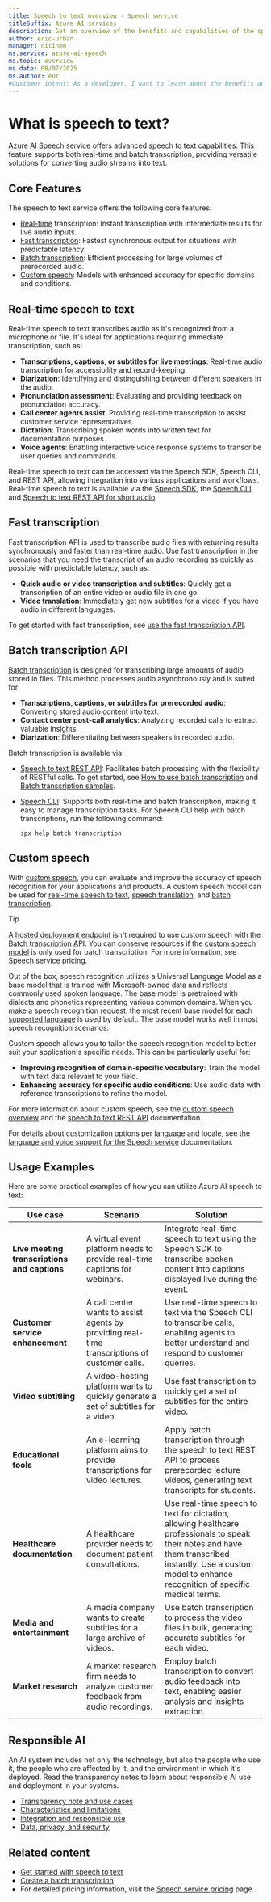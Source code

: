 ```yaml
---
title: Speech to text overview - Speech service
titleSuffix: Azure AI services
description: Get an overview of the benefits and capabilities of the speech to text feature of the Speech service.
author: eric-urban
manager: nitinme
ms.service: azure-ai-speech
ms.topic: overview
ms.date: 08/07/2025
ms.author: eur
#Customer intent: As a developer, I want to learn about the benefits and capabilities of the speech to text feature of the Speech service.
---
```


# What is speech to text?

Azure AI Speech service offers advanced speech to text capabilities. This feature supports both real-time and batch transcription, providing versatile solutions for converting audio streams into text. 

## Core Features 

The speech to text service offers the following core features: 
- [Real-time](#real-time-speech-to-text) transcription: Instant transcription with intermediate results for live audio inputs. 
- [Fast transcription](#fast-transcription): Fastest synchronous output for situations with predictable latency. 
- [Batch transcription](#batch-transcription-api): Efficient processing for large volumes of prerecorded audio. 
- [Custom speech](#custom-speech): Models with enhanced accuracy for specific domains and conditions. 

## Real-time speech to text

Real-time speech to text transcribes audio as it's recognized from a microphone or file. It's ideal for applications requiring immediate transcription, such as: 
- **Transcriptions, captions, or subtitles for live meetings**: Real-time audio transcription for accessibility and record-keeping. 
- **Diarization**: Identifying and distinguishing between different speakers in the audio. 
- **Pronunciation assessment**: Evaluating and providing feedback on pronunciation accuracy. 
- **Call center agents assist**: Providing real-time transcription to assist customer service representatives. 
- **Dictation**: Transcribing spoken words into written text for documentation purposes. 
- **Voice agents**: Enabling interactive voice response systems to transcribe user queries and commands. 

Real-time speech to text can be accessed via the Speech SDK, Speech CLI, and REST API, allowing integration into various applications and workflows. 
Real-time speech to text is available via the [Speech SDK](speech-sdk.md), the [Speech CLI](spx-overview.md), and [Speech to text REST API for short audio](rest-speech-to-text-short.md). 

## Fast transcription

Fast transcription API is used to transcribe audio files with returning results synchronously and faster than real-time audio. Use fast transcription in the scenarios that you need the transcript of an audio recording as quickly as possible with predictable latency, such as: 

- **Quick audio or video transcription and subtitles**: Quickly get a transcription of an entire video or audio file in one go.
- **Video translation**: Immediately get new subtitles for a video if you have audio in different languages. 

To get started with fast transcription, see [use the fast transcription API](fast-transcription-create.md).

## Batch transcription API

[Batch transcription](batch-transcription.md) is designed for transcribing large amounts of audio stored in files. This method processes audio asynchronously and is suited for: 
- **Transcriptions, captions, or subtitles for prerecorded audio**: Converting stored audio content into text. 
- **Contact center post-call analytics**: Analyzing recorded calls to extract valuable insights.
- **Diarization**: Differentiating between speakers in recorded audio. 

Batch transcription is available via:
- [Speech to text REST API](rest-speech-to-text.md): Facilitates batch processing with the flexibility of RESTful calls. To get started, see [How to use batch transcription](batch-transcription.md) and [Batch transcription samples](https://github.com/Azure-Samples/cognitive-services-speech-sdk/tree/master/samples/batch).
- [Speech CLI](spx-overview.md): Supports both real-time and batch transcription, making it easy to manage transcription tasks. For Speech CLI help with batch transcriptions, run the following command:

    ```azurecli-interactive
    spx help batch transcription
    ```

## Custom speech

With [custom speech](./custom-speech-overview.md), you can evaluate and improve the accuracy of speech recognition for your applications and products. A custom speech model can be used for [real-time speech to text](speech-to-text.md), [speech translation](speech-translation.md), and [batch transcription](batch-transcription.md).

> [!TIP]
> A [hosted deployment endpoint](how-to-custom-speech-deploy-model.md) isn't required to use custom speech with the [Batch transcription API](batch-transcription.md). You can conserve resources if the [custom speech model](how-to-custom-speech-train-model.md) is only used for batch transcription. For more information, see [Speech service pricing](https://azure.microsoft.com/pricing/details/cognitive-services/speech-services/).

Out of the box, speech recognition utilizes a Universal Language Model as a base model that is trained with Microsoft-owned data and reflects commonly used spoken language. The base model is pretrained with dialects and phonetics representing various common domains. When you make a speech recognition request, the most recent base model for each [supported language](language-support.md?tabs=stt) is used by default. The base model works well in most speech recognition scenarios.

Custom speech allows you to tailor the speech recognition model to better suit your application's specific needs. This can be particularly useful for: 
- **Improving recognition of domain-specific vocabulary**: Train the model with text data relevant to your field. 
- **Enhancing accuracy for specific audio conditions**: Use audio data with reference transcriptions to refine the model. 

For more information about custom speech, see the [custom speech overview](./custom-speech-overview.md) and the [speech to text REST API](rest-speech-to-text.md) documentation.

For details about customization options per language and locale, see the [language and voice support for the Speech service](./language-support.md?tabs=stt) documentation.

## Usage Examples 

Here are some practical examples of how you can utilize Azure AI speech to text: 

| Use case | Scenario | Solution |
| --- | --- | --- |
| **Live meeting transcriptions and captions** | A virtual event platform needs to provide real-time captions for webinars. | Integrate real-time speech to text using the Speech SDK to transcribe spoken content into captions displayed live during the event. |
| **Customer service enhancement** | A call center wants to assist agents by providing real-time transcriptions of customer calls. | Use real-time speech to text via the Speech CLI to transcribe calls, enabling agents to better understand and respond to customer queries. |
| **Video subtitling** | A video-hosting platform wants to quickly generate a set of subtitles for a video. | Use fast transcription to quickly get a set of subtitles for the entire video. |
| **Educational tools** | An e-learning platform aims to provide transcriptions for video lectures. | Apply batch transcription through the speech to text REST API to process prerecorded lecture videos, generating text transcripts for students. |
| **Healthcare documentation** | A healthcare provider needs to document patient consultations. | Use real-time speech to text for dictation, allowing healthcare professionals to speak their notes and have them transcribed instantly. Use a custom model to enhance recognition of specific medical terms. |
| **Media and entertainment** | A media company wants to create subtitles for a large archive of videos. | Use batch transcription to process the video files in bulk, generating accurate subtitles for each video. |
| **Market research** | A market research firm needs to analyze customer feedback from audio recordings. | Employ batch transcription to convert audio feedback into text, enabling easier analysis and insights extraction. |

## Responsible AI 

An AI system includes not only the technology, but also the people who use it, the people who are affected by it, and the environment in which it's deployed. Read the transparency notes to learn about responsible AI use and deployment in your systems. 

* [Transparency note and use cases](/azure/ai-foundry/responsible-ai/speech-service/speech-to-text/transparency-note)
* [Characteristics and limitations](/azure/ai-foundry/responsible-ai/speech-service/speech-to-text/transparency-note)
* [Integration and responsible use](/azure/ai-foundry/responsible-ai/speech-service/speech-to-text/transparency-note)
* [Data, privacy, and security](/azure/ai-foundry/responsible-ai/speech-service/speech-to-text/data-privacy-security)

## Related content

- [Get started with speech to text](get-started-speech-to-text.md)
- [Create a batch transcription](batch-transcription-create.md)
- For detailed pricing information, visit the [Speech service pricing](https://azure.microsoft.com/pricing/details/cognitive-services/speech-services/) page. 
